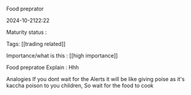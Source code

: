 Food preprator

2024-10-2122:22

Maturity  status : 

Tags: [[trading related]]

Importance/what is this  : [[high importance]]


Food prepratoe 
Explain : 
Hhh


Analogies 
If you dont wait for the Alerts it will be like giving poise as it's kaccha poison to you children, 
So wait for the food to cook 
